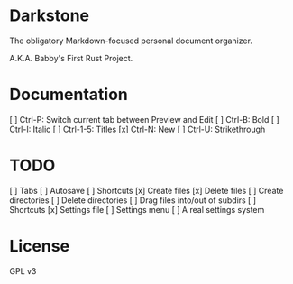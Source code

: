 Darkstone
=========

The obligatory Markdown-focused personal document organizer.

A.K.A. Babby's First Rust Project.

Documentation
=============

[ ] Ctrl-P: Switch current tab between Preview and Edit
[ ] Ctrl-B: Bold
[ ] Ctrl-I: Italic
[ ] Ctrl-1-5: Titles
[x] Ctrl-N: New
[ ] Ctrl-U: Strikethrough

TODO
====

[ ] Tabs
[ ] Autosave
[ ] Shortcuts
[x] Create files
[x] Delete files
[ ] Create directories
[ ] Delete directories
[ ] Drag files into/out of subdirs
[ ] Shortcuts
[x] Settings file
[ ] Settings menu
[ ] A real settings system

License
=======

GPL v3